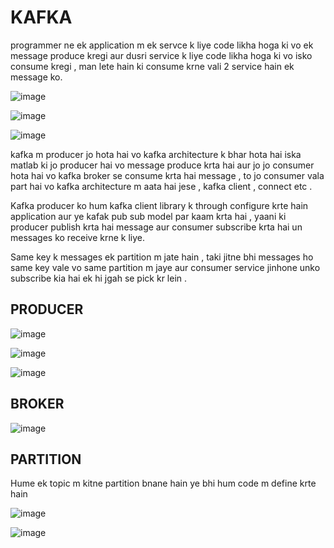 # KAFKA 

programmer ne ek application m ek servce k liye code likha hoga ki vo ek message produce kregi aur dusri service k liye code likha hoga ki vo isko consume kregi , man lete hain ki consume krne vali 2 service hain ek message ko.

![image](https://github.com/user-attachments/assets/e4438f16-bd9c-4460-96bb-aa3b18dc9795)

![image](https://github.com/user-attachments/assets/b41c0fb7-3cbd-4e32-ad5d-0257a5ed40dc)

![image](https://github.com/user-attachments/assets/4b429651-7119-4862-ac66-4033303ec7c7)



kafka m producer jo hota hai vo kafka architecture k bhar hota hai iska matlab ki jo producer hai vo message produce krta hai aur jo jo consumer hota hai vo kafka broker se consume krta hai message , to jo consumer vala part hai vo kafka architecture m aata hai jese , kafka client , connect etc . 


Kafka producer ko hum kafka client library k through configure krte hain application aur ye kafak pub sub model par kaam krta hai , yaani ki producer publish krta hai message aur consumer subscribe krta hai un messages ko receive krne k liye.

Same key k messages ek partition m jate hain , taki jitne bhi messages ho same key vale vo same partition m jaye aur consumer service jinhone unko subscribe kia hai ek hi jgah se pick kr lein .


## PRODUCER

![image](https://github.com/user-attachments/assets/d319167b-9905-4cae-be1f-8710ab1e945f)

![image](https://github.com/user-attachments/assets/7998804a-93cb-49e4-83fc-57c39b891b21)


![image](https://github.com/user-attachments/assets/0b03b410-3d99-4988-9285-83f99a366bde)


## BROKER

![image](https://github.com/user-attachments/assets/82625583-e9ed-4356-a306-a19518f5c90a)

## PARTITION

Hume ek topic m kitne partition bnane hain ye bhi hum code m define krte hain

![image](https://github.com/user-attachments/assets/e37b4334-4f1b-4247-8bea-44cf46e2dae1)


![image](https://github.com/user-attachments/assets/127baf42-9861-4b86-881e-8b568c847d2e)

